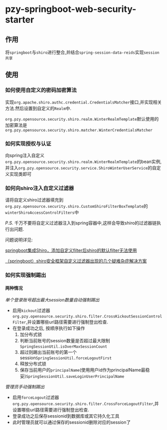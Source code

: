 # pzy-springboot-web-security-starter

## 作用

将`springboot`与`shiro`进行整合,并结合`spring-session-data-reids`实现`session共享`

## 使用

### 如何使用自定义的密码加密算法

实现`org.apache.shiro.authc.credential.CredentialsMatcher`接口,并实现相关方法.然后设置到自定义的`Realm`中.

`org.pzy.opensource.security.shiro.realm.WinterRealmTemplate`默认使用的加密算法是`org.pzy.opensource.security.shiro.matcher.WinterCredentialsMatcher`

### 如何实现授权与认证

向spring注入自定义`org.pzy.opensource.security.shiro.realm.WinterRealmTemplate`的bean实例, 
并注入`org.pzy.opensource.security.service.ShiroWinterUserService`的自定义实现类即可

### 如何向shiro注入自定义过滤器

请将自定义shiro过滤器填充到`org.pzy.opensource.security.shiro.CustomShiroFilterBoxTemplate`的`winterShiroAccessControlFilters`中

*P.S.* 千万不要将自定义过滤器注入到spring容器中,这样会导致shiro的过滤器链执行出问题. 

问题说明详见:

[springboot集成Shiro，添加自定义filter后shiro的默认filter无法使用](https://blog.csdn.net/u010663758/article/details/78405339)
 
[（springboot）shiro安全框架自定义过滤器出现的几个疑难杂症解决方案](https://blog.csdn.net/qq_41737716/article/details/83187919) 

### 如何实现强制踢出

#### 两种情况

*单个登录账号超出最大session数量自动强制踢出*

* 启用`kickout`过滤器`org.pzy.opensource.security.shiro.filter.CrossKickoutSessionControlFilter`,并设置哪些url路径需要进行强制登出检查.
* 在登录成功之后, 按顺序执行如下操作
    1. 加分布式锁
    2. 判断当前账号的session数量是否超过最大限制`SpringSessionUtil.isOverMaxSessionCount`
    3. 超过则踢出当前账号的第一个session`SpringSessionUtil.forceLogoutFirst`
    4. 释放分布式锁
    5. 保存当前用户的`principalName`(使用用户id作为principalName最稳妥)`SpringSessionUtil.saveLoginUserPrincipalName`

*管理员手动强制踢出*

* 启用`forceLogout`过滤器`org.pzy.opensource.security.shiro.filter.CrossForceLogoutFilter`,并设置哪些url路径需要进行强制登出检查.
* 登录成功之后保存sessionid到数据库或其它持久化工具
* 此时管理员就可以通过保存的sessionid删除对应的session了